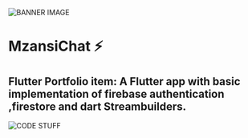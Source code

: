 ![BANNER IMAGE](https://github.com/StephenBoikanyo/3.png)


# MzansiChat ⚡️

## Flutter Portfolio item: A Flutter app with basic implementation of firebase authentication ,firestore and dart Streambuilders.

![CODE STUFF](https://github.com/StephenBoikanyo/4.png)
